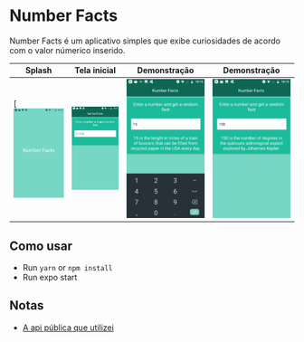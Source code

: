 # Number Facts

Number Facts é um aplicativo simples que exibe curiosidades de acordo com o valor númerico inserido.

 Splash  | Tela inicial | Demonstração | Demonstração |
| --- | --- | --- | --- |
| [![App demonstration](https://raw.githubusercontent.com/mytionbr/react-native-numberFactsApp/master/img/demo1.jpeg) | ![App demonstration](https://raw.githubusercontent.com/mytionbr/react-native-numberFactsApp/master/img/demo2.jpeg) | ![App demonstration](https://raw.githubusercontent.com/mytionbr/react-native-numberFactsApp/master/img/demo3.jpeg) | ![App demonstration](https://raw.githubusercontent.com/mytionbr/react-native-numberFactsApp/master/img/demo4.jpeg) |

## Como usar
- Run `yarn` or `npm install`
- Run expo start

## Notas

- [A api pública que utilizei](http://numbersapi.com/)
